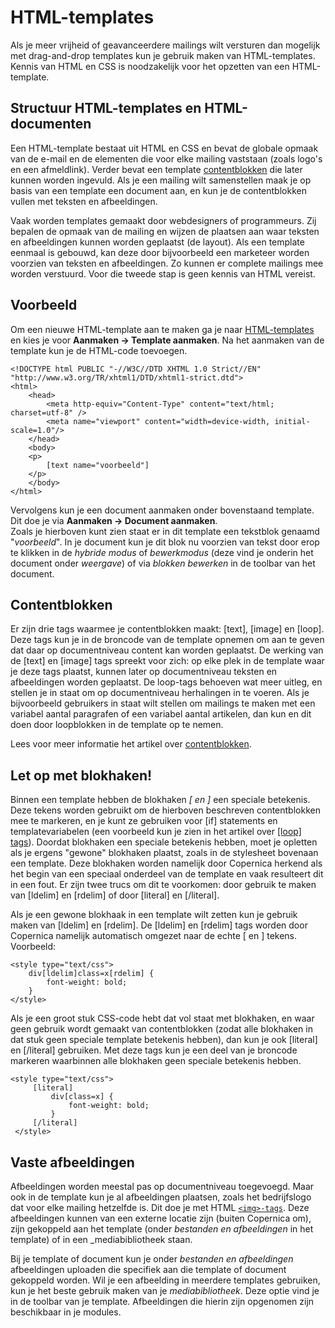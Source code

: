 # HTML-templates

Als je meer vrijheid of geavanceerdere mailings wilt versturen dan mogelijk met drag-and-drop templates kun je gebruik maken van HTML-templates. Kennis van HTML en CSS is noodzakelijk voor het opzetten van een HTML-template.

## Structuur HTML-templates en HTML-documenten
Een HTML-template bestaat uit HTML en CSS en bevat de globale opmaak van de e-mail en de elementen die voor elke mailing vaststaan (zoals logo's en een afmeldlink). Verder bevat een template [contentblokken](./emailings-publisher-contentblocks) die later kunnen worden ingevuld. Als je een mailing wilt samenstellen maak je op basis van een template een document aan, en kun je de contentblokken vullen met teksten en afbeeldingen.

Vaak worden templates gemaakt door webdesigners of programmeurs. Zij bepalen de opmaak van de mailing en wijzen de plaatsen aan waar teksten en afbeeldingen kunnen worden geplaatst (de layout). Als een template eenmaal is gebouwd, kan deze door bijvoorbeeld een marketeer worden voorzien van teksten en afbeeldingen. Zo kunnen er complete mailings mee worden verstuurd. Voor die tweede stap is geen kennis van HTML vereist.

## Voorbeeld
Om een nieuwe HTML-template aan te maken ga je naar [HTML-templates](https://ms.copernica.com/#/design) en kies je voor **Aanmaken -> Template aanmaken**. Na het aanmaken van de template kun je de HTML-code toevoegen.

``` 
<!DOCTYPE html PUBLIC "-//W3C//DTD XHTML 1.0 Strict//EN" "http://www.w3.org/TR/xhtml1/DTD/xhtml1-strict.dtd">
<html>
    <head>
        <meta http-equiv="Content-Type" content="text/html; charset=utf-8" />
        <meta name="viewport" content="width=device-width, initial-scale=1.0"/>
    </head>
    <body>
    <p>
        [text name="voorbeeld"]
    </p>
    </body>
</html>
```

Vervolgens kun je een document aanmaken onder bovenstaand template. Dit doe je via **Aanmaken -> Document aanmaken**.  
Zoals je hierboven kunt zien staat er in dit template een tekstblok genaamd "_voorbeeld_". In je document kun je dit blok nu voorzien van tekst door erop te klikken in de _hybride modus_ of _bewerkmodus_ (deze vind je onderin het document onder _weergave_) of via _blokken bewerken_ in de toolbar van het document.  

## Contentblokken
Er zijn drie tags waarmee je contentblokken maakt: [text], [image] en [loop]. Deze tags kun je in de broncode van de template opnemen om aan te geven dat daar op documentniveau content kan worden geplaatst. De werking van de [text] en [image] tags spreekt voor zich: op elke plek in de template waar je deze tags plaatst, kunnen later op documentniveau teksten en afbeeldingen worden geplaatst. De loop-tags behoeven wat meer uitleg, en stellen je in staat om op documentniveau herhalingen in te voeren. Als je bijvoorbeeld gebruikers in staat wilt stellen om mailings te maken met een variabel aantal paragrafen of een variabel aantal artikelen, dan kun en dit doen door loopblokken in de template op te nemen.

Lees voor meer informatie het artikel over [contentblokken](./emailings-publisher-contentblocks).

## Let op met blokhaken!
Binnen een template hebben de blokhaken _[ en ]_ een speciale betekenis. Deze tekens worden gebruikt om de hierboven beschreven contentblokken mee te markeren, en je kunt ze gebruiken voor [if] statements en templatevariabelen (een voorbeeld kun je zien in het artikel over [[loop] tags](./loop-tag)). Doordat blokhaken een speciale betekenis hebben, moet je opletten als je ergens "gewone" blokhaken plaatst, zoals in de stylesheet bovenaan een template. Deze blokhaken worden namelijk door Copernica herkend als het begin van een speciaal onderdeel van de template en vaak resulteert dit in een fout. Er zijn twee trucs om dit te voorkomen: door gebruik te maken van [ldelim] en [rdelim] of door [literal] en [/literal].

Als je een gewone blokhaak in een template wilt zetten kun je gebruik maken van [ldelim] en [rdelim]. De [ldelim] en [rdelim] tags worden door Copernica namelijk automatisch omgezet naar de echte [ en ] tekens. Voorbeeld:  

```
<style type="text/css">
    div[ldelim]class=x[rdelim] {
        font-weight: bold;
    }
</style>
```

Als je een groot stuk CSS-code hebt dat vol staat met blokhaken, en waar geen gebruik wordt gemaakt van contentblokken (zodat alle blokhaken in dat stuk geen speciale template betekenis hebben), dan kun je ook [literal] en [/literal] gebruiken. Met deze tags kun je een deel van je broncode markeren waarbinnen alle blokhaken geen speciale betekenis hebben.

```
<style type="text/css">
     [literal]
         div[class=x] {
             font-weight: bold;
         }
     [/literal]
 </style>
```

## Vaste afbeeldingen
Afbeeldingen worden meestal pas op documentniveau toegevoegd. Maar ook in de template kun je al afbeeldingen plaatsen, zoals het bedrijfslogo dat voor elke mailing hetzelfde is. Dit doe je met HTML [`<img>-tags`](https://www.w3schools.com/tags/tag_img.asp). Deze afbeeldingen kunnen van een externe locatie zijn (buiten Copernica om), zijn gekoppeld aan het template (onder _bestanden en afbeeldingen_ in het template) of in een _mediabibliotheek staan.

Bij je template of document kun je onder _bestanden en afbeeldingen_ afbeeldingen uploaden die specifiek aan die template of document gekoppeld worden. Wil je een afbeelding in meerdere templates gebruiken, kun je het beste gebruik maken van je _mediabibliotheek_. Deze optie vind je in de toolbar van je template. Afbeeldingen die hierin zijn opgenomen zijn beschikbaar in je modules.  
